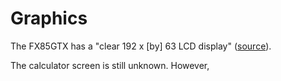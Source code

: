 # Graphics

The FX85GTX has a "clear 192 x [by] 63 LCD display" ([source](https://www.casio.co.uk/fx-83gtx-black)).

The calculator screen is still unknown. However, 
